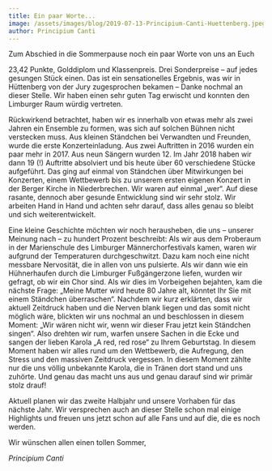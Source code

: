 ```yaml
---
title: Ein paar Worte...
image: /assets/images/blog/2019-07-13-Principium-Canti-Huettenberg.jpeg
author: Principium Canti
---
```


Zum Abschied in die Sommerpause noch ein paar Worte von uns an Euch

23,42 Punkte, Golddiplom und Klassenpreis. Drei Sonderpreise – auf jedes gesungen Stück einen. Das ist ein sensationelles Ergebnis, was wir in Hüttenberg von der Jury zugesprochen bekamen – Danke nochmal an dieser Stelle. Wir haben einen sehr guten Tag erwischt und konnten den Limburger Raum würdig vertreten.

Rückwirkend betrachtet, haben wir es innerhalb von etwas mehr als zwei Jahren ein Ensemble zu formen, was sich auf solchen Bühnen nicht verstecken muss. Aus kleinen Ständchen bei Verwandten und Freunden, wurde die erste Konzerteinladung. Aus zwei Auftritten in 2016 wurden ein paar mehr in 2017. Aus neun Sängern wurden 12. Im Jahr 2018 haben wir dann 19 (!) Auftritte absolviert und bis heute über 60 verschiedene Stücke aufgeführt. Das ging auf einmal von Ständchen über Mitwirkungen bei Konzerten, einem Wettbewerb bis zu unserem ersten eigenen Konzert in der Berger Kirche in Niederbrechen. Wir waren auf einmal „wer“. Auf diese rasante, dennoch aber gesunde Entwicklung sind wir sehr stolz. Wir arbeiten Hand in Hand und achten sehr darauf, dass alles genau so bleibt und sich weiterentwickelt.

Eine kleine Geschichte möchten wir noch herausheben, die uns – unserer Meinung nach – zu hundert Prozent beschreibt:
Als wir aus dem Proberaum in der Marienschule des Limburger Männerchorfestivals kamen, waren wir aufgrund der Temperaturen durchgeschwitzt. Dazu kam noch eine nicht messbare Nervosität, die in allen von uns pulsierte. Als wir dann wie ein Hühnerhaufen durch die Limburger Fußgängerzone liefen, wurden wir gefragt, ob wir ein Chor sind. Als wir dies im Vorbeigehen bejahten, kam die nächste Frage: „Meine Mutter wird heute 80 Jahre alt, könntet Ihr Sie mit einem Ständchen überraschen“. Nachdem wir kurz erklärten, dass wir aktuell Zeitdruck haben und die Nerven blank liegen und das somit nicht möglich wäre, blickten wir uns nochmal an und beschlossen in diesem Moment: „Wir wären nicht wir, wenn wir dieser Frau jetzt kein Ständchen singen“. Also drehten wir rum, warfen unsere Sachen in die Ecke und sangen der lieben Karola „A red, red rose“ zu Ihrem Geburtstag. In diesem Moment haben wir alles rund um den Wettbewerb, die Aufregung, den Stress und den massiven Zeitdruck vergessen. In diesem Moment zählte nur die uns völlig unbekannte Karola, die in Tränen dort stand und uns zuhörte. Und genau das macht uns aus und genau darauf sind wir primär stolz drauf!

Aktuell planen wir das zweite Halbjahr und unsere Vorhaben für das nächste Jahr. Wir versprechen auch an dieser Stelle schon mal einige Highlights und freuen uns jetzt schon auf alle Fans und auf die, die es noch werden.

Wir wünschen allen einen tollen Sommer,

*Principium Canti*